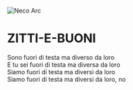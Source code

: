 ![Neco Arc](https://res.cloudinary.com/dmfac7zfe/image/upload/v1649732543/icons/neco-arc_2.jpg)
# ZITTI-E-BUONI

Sono fuori di testa ma diverso da loro\
E tu sei fuori di testa ma diversa da loro\
Siamo fuori di testa ma diversi da loro\
Siamo fuori di testa ma diversi da loro, no
